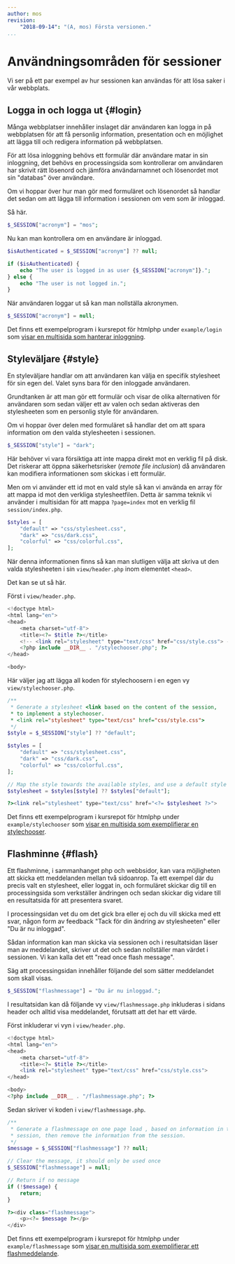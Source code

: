 ```yaml
---
author: mos
revision:
    "2018-09-14": "(A, mos) Första versionen."
...
```

Användningsområden för sessioner
=======================

Vi ser på ett par exempel av hur sessionen kan användas för att lösa saker i vår webbplats.



Logga in och logga ut {#login}
------------------------

Många webbplatser innehåller inslaget där användaren kan logga in på webbplatsen för att få personlig information, presentation och en möjlighet att lägga till och redigera information på webbplatsen.

För att lösa inloggning behövs ett formulär där användare matar in sin inloggning, det behövs en processingsida som kontrollerar om användaren har skrivit rätt lösenord och jämföra användarnamnet och lösenordet mot sin "databas" över användare.

Om vi hoppar över hur man gör med formuläret och lösenordet så handlar det sedan om att lägga till information i sessionen om vem som är inloggad.

Så här.

```php
$_SESSION["acronym"] = "mos";
```

Nu kan man kontrollera om en användare är inloggad.

```php
$isAuthenticated = $_SESSION["acronym"] ?? null;

if ($isAuthenticated) {
    echo "The user is logged in as user {$_SESSION["acronym"]}.";
} else {
    echo "The user is not logged in.";
}
```

När användaren loggar ut så kan man nollställa akronymen.

```php
$_SESSION["acronym"] = null;
```

Det finns ett exempelprogram i kursrepot för htmlphp under `example/login` som [visar en multisida som hanterar inloggning](https://github.com/dbwebb-se/htmlphp/tree/master/example/login).



Styleväljare {#style}
------------------------

En styleväljare handlar om att användaren kan välja en specifik stylesheet för sin egen del. Valet syns bara för den inloggade användaren.

Grundtanken är att man gör ett formulär och visar de olika alternativen för användaren som sedan väljer ett av valen och sedan aktiveras den stylesheeten som en personlig style för användaren.

Om vi hoppar över delen med formuläret så handlar det om att spara information om den valda stylesheeten i sessionen.

```php
$_SESSION["style"] = "dark";
```

Här behöver vi vara försiktiga att inte mappa direkt mot en verklig fil på disk. Det riskerar att öppna säkerhetsrisker (_remote file inclusion_) då användaren kan modifiera informationen som skickas i ett formulär.

Men om vi använder ett id mot en vald style så kan vi använda en array för att mappa id mot den verkliga stylesheetfilen. Detta är samma teknik vi använder i multisidan för att mappa `?page=index` mot en verklig fil `session/index.php`.

```php
$styles = [
    "default" => "css/stylesheet.css",
    "dark" => "css/dark.css",
    "colorful" => "css/colorful.css",
];
```

När denna informationen finns så kan man slutligen välja att skriva ut den valda stylesheeten i sin `view/header.php` inom elementet `<head>`.

Det kan se ut så här.

Först i `view/header.php`.

```php
<!doctype html>
<html lang="en">
<head>
    <meta charset="utf-8">
    <title><?= $title ?></title>
    <!-- <link rel="stylesheet" type="text/css" href="css/style.css"> -->
    <?php include __DIR__ . "/stylechooser.php"; ?>
</head>

<body>
```

Här väljer jag att lägga all koden för stylechoosern i en egen vy `view/stylechooser.php`.

```php
/**
 * Generate a stylesheet <link based on the content of the session,
 * to implement a stylechooser.
 * <link rel="stylesheet" type="text/css" href="css/style.css">
 */
$style = $_SESSION["style"] ?? "default";

$styles = [
    "default" => "css/stylesheet.css",
    "dark" => "css/dark.css",
    "colorful" => "css/colorful.css",
];

// Map the style towards the available styles, and use a default style
$stylesheet = $styles[$style] ?? $styles["default"];

?><link rel="stylesheet" type="text/css" href="<?= $stylesheet ?>">
```

Det finns ett exempelprogram i kursrepot för htmlphp under `example/stylechooser` som [visar en multisida som exemplifierar en stylechooser](https://github.com/dbwebb-se/htmlphp/tree/master/example/stylechooser).



Flashminne {#flash}
------------------------

Ett flashminne, i sammanhanget php och webbsidor, kan vara möjligheten att skicka ett meddelanden mellan två sidoanrop. Ta ett exempel där du precis valt en stylesheet, eller loggat in, och formuläret skickar dig till en processingsida som verkställer ändringen och sedan skickar dig vidare till en resultatsida för att presentera svaret.

I processingsidan vet du om det gick bra eller ej och du vill skicka med ett svar, någon form av feedback "Tack för din ändring av stylesheeten" eller "Du är nu inloggad".

Sådan information kan man skicka via sessionen och i resultatsidan läser man av meddelandet, skriver ut det och sedan nollställer man värdet i sessionen. Vi kan kalla det ett "read once flash message".

Säg att processingsidan innehåller följande del som sätter meddelandet som skall visas.

```php
$_SESSION["flashmessage"] = "Du är nu inloggad.";
```

I resultatsidan kan då följande vy `view/flashmessage.php` inkluderas i sidans header och alltid visa meddelandet, förutsatt att det har ett värde.

Först inkluderar vi vyn i `view/header.php`.

```php
<!doctype html>
<html lang="en">
<head>
    <meta charset="utf-8">
    <title><?= $title ?></title>
    <link rel="stylesheet" type="text/css" href="css/style.css">
</head>

<body>
<?php include __DIR__ . "/flashmessage.php"; ?>

```

Sedan skriver vi koden i `view/flashmessage.php`.

```php
/**
 * Generate a flashmessage on one page load , based on information in the
 * session, then remove the information from the session.
 */
$message = $_SESSION["flashmessage"] ?? null;

// Clear the message, it should only be used once
$_SESSION["flashmessage"] = null;

// Return if no message
if (!$message) {
    return;
}

?><div class="flashmessage">
    <p><?= $message ?></p>
</div>
```

Det finns ett exempelprogram i kursrepot för htmlphp under `example/flashmessage` som [visar en multisida som exemplifierar ett flashmeddelande](https://github.com/dbwebb-se/htmlphp/tree/master/example/flashmessage).

